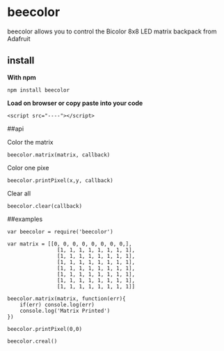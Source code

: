 # beecolor

beecolor allows you to control the Bicolor 8x8 LED matrix backpack from Adafruit

## install

**With npm**
```
npm install beecolor
```

**Load on browser or copy paste into your code**
```
<script src="----"></script>
```

##api

Color the matrix

```
beecolor.matrix(matrix, callback)
```

Color one pixe

```
beecolor.printPixel(x,y, callback)
```

Clear all

```
beecolor.clear(callback)
```

##examples

```
var beecolor = require('beecolor')

var matrix = [[0, 0, 0, 0, 0, 0, 0, 0,],
				[1, 1, 1, 1, 1, 1, 1, 1],
				[1, 1, 1, 1, 1, 1, 1, 1],
				[1, 1, 1, 1, 1, 1, 1, 1],
				[1, 1, 1, 1, 1, 1, 1, 1],
				[1, 1, 1, 1, 1, 1, 1, 1],
				[1, 1, 1, 1, 1, 1, 1, 1],
				[1, 1, 1, 1, 1, 1, 1, 1]]

beecolor.matrix(matrix, function(err){
	if(err) console.log(err)
	console.log('Matrix Printed')
})

beecolor.printPixel(0,0)

beecolor.creal()
```
